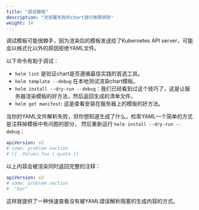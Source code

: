 ```yaml
---
title: "调试模板"
description: "对部署失败的chart进行故障排除"
weight: 14
---
```


调试模板可能很棘手，因为渲染后的模板发送给了Kubernetes API server，可能会以格式化以外的原因拒绝YAML文件。

以下命令有助于调试：

- `helm lint` 是验证chart是否遵循最佳实践的首选工具。
- `helm template --debug` 在本地测试渲染chart模板。
- `helm install --dry-run --debug`：我们已经看到过这个技巧了，这是让服务器渲染模板的好方法，然后返回生成的清单文件。
- `helm get manifest`: 这是查看安装在服务器上的模板的好方法。

当你的YAML文件解析失败，但你想知道生成了什么，检索YAML一个简单的方式是注释掉模板中有问题的部分，
然后重新运行 `helm install --dry-run --debug`：

```yaml
apiVersion: v2
# some: problem section
# {{ .Values.foo | quote }}
```

以上内容会被渲染同时返回完整的注释：

```yaml
apiVersion: v2
# some: problem section
#  "bar"
```

这样就提供了一种快速查看没有被YAML错误解析阻塞的生成内容的方式。
